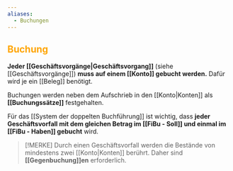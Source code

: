 ```yaml
---
aliases:
  - Buchungen
---
```

## <font color = "orange">Buchung</font>

**Jeder [[Geschäftsvorgänge|Geschäftsvorgang]]** (siehe [[Geschäftsvorgänge]]) **muss auf einem [[Konto]] gebucht werden.**
Dafür wird je ein [[Beleg]] benötigt.

Buchungen werden neben dem Aufschrieb in den [[Konto|Konten]] als **[[Buchungssätze]]** festgehalten.

Für das [[System der doppelten Buchführung]] ist wichtig, dass **jeder Geschäftsvorfall mit dem gleichen Betrag im [[FiBu - Soll]] und einmal im [[FiBu - Haben]] gebucht** wird.

>[!MERKE]
>Durch einen Geschäftsvorfall werden die Bestände von mindestens zwei [[Konto|Konten]] berührt.
>Daher sind **[[Gegenbuchung]]en** erforderlich.

